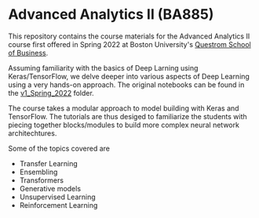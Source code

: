# Advanced Analytics II (BA885)

This repository contains the course materials for the Advanced Analytics II course first offered in Spring 2022 at 
Boston University's [Questrom School of Business](https://www.bu.edu/questrom/).

Assuming familiarity with the basics of Deep Larning using Keras/TensorFlow, we delve deeper into various aspects
of Deep Learning using a very hands-on approach. The original notebooks can be found in the 
[v1_Spring_2022](https://github.com/ndoroud/BA885/tree/master/v1_spring_2022) folder.

The course takes a modular approach to model building with Keras and TensorFlow. The tutorials are thus desiged to
familiarize the students with piecing together blocks/modules to build more complex neural network architechtures.

Some of the topics covered are
- Transfer Learning
- Ensembling
- Transformers
- Generative models
- Unsupervised Learning
- Reinforcement Learning
